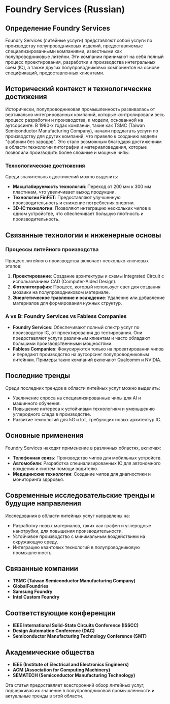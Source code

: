 # Foundry Services (Russian)

## Определение Foundry Services

Foundry Services (литейные услуги) представляют собой услуги по производству полупроводниковых изделий, предоставляемые специализированными компаниями, известными как полупроводниковые литейни. Эти компании принимают на себя полный процесс проектирования, разработки и производства интегральных схем (IC), а также других полупроводниковых компонентов на основе спецификаций, предоставленных клиентами.

## Исторический контекст и технологические достижения

Исторически, полупроводниковая промышленность развивалась от вертикально интегрированных компаний, которые контролировали весь процесс разработки и производства, к модели, основанной на аутсорсинге. В 1980-х годах компании, такие как TSMC (Taiwan Semiconductor Manufacturing Company), начали предлагать услуги по производству для других компаний, что привело к созданию модели "фабрики без заводов". Это стало возможным благодаря достижениям в области технологии литографии и материаловедения, которые позволили производить более сложные и мощные чипы.

### Технологические достижения

Среди значительных достижений можно выделить:
- **Масштабируемость технологий**: Переход от 200 мм к 300 мм пластинам, что увеличивает выход продукции.
- **Технологии FinFET**: Предоставляют улучшенную производительность и снижение потребления энергии.
- **3D-IC технологии**: Позволяют интеграцию нескольких чипов в одном устройстве, что обеспечивает большую плотность и производительность.

## Связанные технологии и инженерные основы

### Процессы литейного производства

Процесс литейного производства включает несколько ключевых этапов:
1. **Проектирование**: Создание архитектуры и схемы Integrated Circuit с использованием CAD (Computer-Aided Design).
2. **Фотолитография**: Процесс, который использует свет для создания мозаики на полупроводниковом материале.
3. **Энергетическое травление и осаждение**: Удаление или добавление материалов для формирования нужных структур.

### A vs B: Foundry Services vs Fabless Companies

- **Foundry Services**: Обеспечивают полный спектр услуг по производству IC, от проектирования до тестирования. Они предоставляют услуги различным клиентам и часто обладают большими производственными мощностями.
- **Fabless Companies**: Фокусируются только на проектировании чипов и передают производство на аутсорсинг полупроводниковым литейням. Примеры таких компаний включают Qualcomm и NVIDIA.

## Последние тренды

Среди последних трендов в области литейных услуг можно выделить:
- Увеличение спроса на специализированные чипы для AI и машинного обучения.
- Повышение интереса к устойчивым технологиям и уменьшению углеродного следа в производстве.
- Развитие технологий для 5G и IoT, требующих новых архитектур IC.

## Основные применения

Foundry Services находят применение в различных областях, включая:
- **Телефонная связь**: Производство чипов для мобильных устройств.
- **Автомобили**: Разработка специализированных IC для автономного вождения и систем помощи водителю.
- **Медицинские технологии**: Создание чипов для диагностики и мониторинга здоровья.

## Современные исследовательские тренды и будущие направления

Исследования в области литейных услуг направлены на:
- Разработку новых материалов, таких как графен и углеродные нанотрубки, для повышения производительности.
- Устойчивое производство с минимальным воздействием на окружающую среду.
- Интеграцию квантовых технологий в полупроводниковую промышленность.

## Связанные компании

- **TSMC (Taiwan Semiconductor Manufacturing Company)**
- **GlobalFoundries**
- **Samsung Foundry**
- **Intel Custom Foundry**

## Соответствующие конференции

- **IEEE International Solid-State Circuits Conference (ISSCC)**
- **Design Automation Conference (DAC)**
- **Semiconductor Manufacturing Technology Conference (SMT)**

## Академические общества

- **IEEE (Institute of Electrical and Electronics Engineers)**
- **ACM (Association for Computing Machinery)**
- **SEMATECH (Semiconductor Manufacturing Technology)**

Эта статья предоставляет всесторонний обзор литейных услуг, подчеркивая их значение в полупроводниковой промышленности и актуальные тренды в этой области.